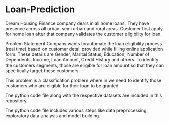 # Loan-Prediction

Dream Housing Finance company deals in all home loans. They have presence across all urban, semi urban and rural areas. Customer first apply for home loan after that company validates the customer eligibility for loan.

Problem Statement
Company wants to automate the loan eligibility process (real time) based on customer detail provided while filling online application form. These details are Gender, Marital Status, Education, Number of Dependents, Income, Loan Amount, Credit History and others. To identify the customers segments, those are eligible for loan amount so that they can specifically target these customers.

This problem is a classification problem where in we need to identify those customers who are eligible for their loan to be granted. 

The python code file along with the respective datasets are included in this repository.

The python code file includes various steps like data preprocessing, exploratory data analysis and model building.
